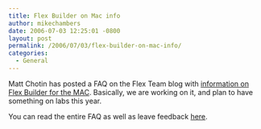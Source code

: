 ```yaml
---
title: Flex Builder on Mac info
author: mikechambers
date: 2006-07-03 12:25:01 -0800
layout: post
permalink: /2006/07/03/flex-builder-on-mac-info/
categories:
  - General
---
```



Matt Chotin has posted a FAQ on the Flex Team blog with [information on Flex Builder for the MAC][1]. Basically, we are working on it, and plan to have something on labs this year.

You can read the entire FAQ as well as leave feedback [here][1].

 [1]: http://weblogs.macromedia.com/flexteam/archives/2006/06/flex_builder_on.cfm